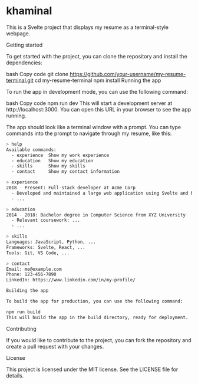 # khaminal


This is a Svelte project that displays my resume as a terminal-style webpage.

Getting started

To get started with the project, you can clone the repository and install the dependencies:

bash
Copy code
git clone https://github.com/your-username/my-resume-terminal.git
cd my-resume-terminal
npm install
Running the app

To run the app in development mode, you can use the following command:

bash
Copy code
npm run dev
This will start a development server at http://localhost:3000. You can open this URL in your browser to see the app running.

The app should look like a terminal window with a prompt. You can type commands into the prompt to navigate through my resume, like this:
``` bash
> help
Available commands:
  - experience  Show my work experience
  - education   Show my education
  - skills      Show my skills
  - contact     Show my contact information

> experience
2018 - Present: Full-stack developer at Acme Corp
  - Developed and maintained a large web application using Svelte and Node.js
  - ...

> education
2014 - 2018: Bachelor degree in Computer Science from XYZ University
  - Relevant coursework: ...
  - ...

> skills
Languages: JavaScript, Python, ...
Frameworks: Svelte, React, ...
Tools: Git, VS Code, ...

> contact
Email: me@example.com
Phone: 123-456-7890
LinkedIn: https://www.linkedin.com/in/my-profile/

Building the app

To build the app for production, you can use the following command:

npm run build
This will build the app in the build directory, ready for deployment.
```

Contributing

If you would like to contribute to the project, you can fork the repository and create a pull request with your changes.

License

This project is licensed under the MIT license. See the LICENSE file for details.